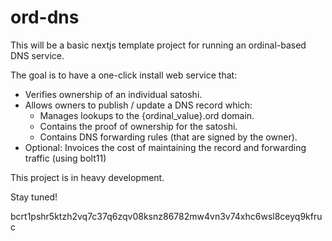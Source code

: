 # ord-dns

This will be a basic nextjs template project for running an ordinal-based DNS service.

The goal is to have a one-click install web service that:

- Verifies ownership of an individual satoshi.
- Allows owners to publish / update a DNS record which:
  * Manages lookups to the {ordinal_value}.ord domain.
  * Contains the proof of ownership for the satoshi.
  * Contains DNS forwarding rules (that are signed by the owner).
- Optional: Invoices the cost of maintaining the record and forwarding traffic (using bolt11)

This project is in heavy development.

Stay tuned!

bcrt1pshr5ktzh2vq7c37q6zqv08ksnz86782mw4vn3v74xhc6wsl8ceyq9kfruc
